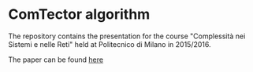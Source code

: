 # ComTector algorithm
The repository contains the presentation for the course "Complessità nei Sistemi e nelle Reti" held at Politecnico di Milano in 2015/2016.

The paper can be found [here](http://www.cc.gatech.edu/grads/n/ndu8/pdf/DuWu-SNAKDD-2007.pdf)
